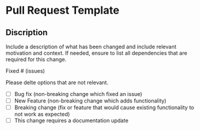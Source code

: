 # Pull Request Template

## Discription

Include a description of what has been changed and include relevant motivation and context.
If needed, ensure to list all dependencies that are required for this change.

Fixed # (issues)

Please delte options that are not relevant.

- [ ] Bug fix (non-breaking change which fixed an issue)
- [ ] New Feature (non-breaking change which adds functionality)
- [ ] Breaking change (fix or feature that would cause existing functionality to not work as expected)
- [ ] This change requires a documentation update
